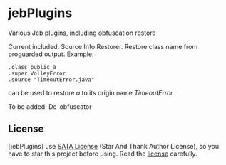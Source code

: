 # jebPlugins
Various Jeb plugins, including obfuscation restore 

Current included: Source Info Restorer. Restore class name from proguarded output.
Example:

```
.class public a
.super VolleyError
.source "TimeoutError.java"
```
can be used to restore *a* to its origin name *TimeoutError*

To be added: De-obfuscator

## License

[jebPlugins] use [SATA License](LICENSE.txt) (Star And Thank Author License), so you have to star this project before using. Read the [license](LICENSE.txt) carefully.
